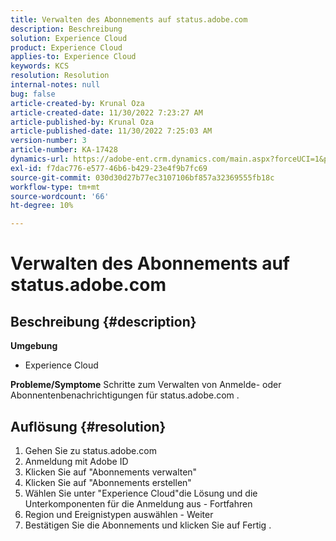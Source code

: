 ```yaml
---
title: Verwalten des Abonnements auf status.adobe.com
description: Beschreibung
solution: Experience Cloud
product: Experience Cloud
applies-to: Experience Cloud
keywords: KCS
resolution: Resolution
internal-notes: null
bug: false
article-created-by: Krunal Oza
article-created-date: 11/30/2022 7:23:27 AM
article-published-by: Krunal Oza
article-published-date: 11/30/2022 7:25:03 AM
version-number: 3
article-number: KA-17428
dynamics-url: https://adobe-ent.crm.dynamics.com/main.aspx?forceUCI=1&pagetype=entityrecord&etn=knowledgearticle&id=e101b6e0-7f70-ed11-9561-6045bd006a22
exl-id: f7dac776-e577-46b6-b429-23e4f9b7fc69
source-git-commit: 030d30d27b77ec3107106bf857a32369555fb18c
workflow-type: tm+mt
source-wordcount: '66'
ht-degree: 10%

---
```


# Verwalten des Abonnements auf status.adobe.com

## Beschreibung {#description}

<b>Umgebung</b>
- Experience Cloud



<b>Probleme/Symptome</b>
Schritte zum Verwalten von Anmelde- oder Abonnentenbenachrichtigungen für status.adobe.com .


## Auflösung {#resolution}


1. Gehen Sie zu status.adobe.com
2. Anmeldung mit Adobe ID
3. Klicken Sie auf &quot;Abonnements verwalten&quot;
4. Klicken Sie auf &quot;Abonnements erstellen&quot;
5. Wählen Sie unter &quot;Experience Cloud&quot;die Lösung und die Unterkomponenten für die Anmeldung aus - Fortfahren
6. Region und Ereignistypen auswählen - Weiter
7. Bestätigen Sie die Abonnements und klicken Sie auf Fertig .

